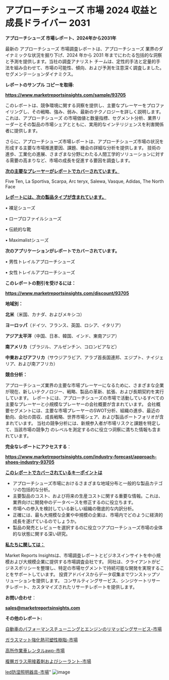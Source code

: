 # アプローチシューズ 市場 2024 収益と成長ドライバー 2031

<strong>アプローチシューズ 市場レポート、2024年から2031年</strong>

最新の アプローチシューズ 市場調査レポートは、アプローチシューズ 業界のダイナミックな状況を掘り下げ、2024 年から 2031 年までにわたる包括的な洞察と予測を提供します。当社の調査アナリスト チームは、定性的手法と定量的手法を組み合わせて、市場の可能性、傾向、および予測を注意深く調査しました。 セグメンテーションダイナミクス。



<strong>レポートのサンプル コピーを取得:</strong> <a href=https://www.marketreportsinsights.com/sample/93705>

<strong><u>https://www.marketreportsinsights.com/sample/93705</u></strong></a>

このレポートは、競争環境に関する洞察を提供し、主要なプレーヤーをプロファイリングし、その戦略、強み、弱み、最新のテクノロジーを詳しく説明します。 これは、アプローチシューズ の市場価値と数量指標、セグメント分析、業界リーダーとその製品の市場シェアとともに、実用的なインテリジェンスを利害関係者に提供します。

さらに、アプローチシューズ市場レポートは、アプローチシューズ市場の状況を形成する主要な市場推進要因、課題、機会の詳細な分析を提供します。 技術の進歩、工業化の進展、さまざまな分野にわたる人間工学的ソリューションに対する需要の高まりなど、市場の成長を促進する要因を調査します。



<strong><u>次の主要なプレーヤーがレポートでカバーされています。</u></strong>

Five Ten, La Sportiva, Scarpa, Arc teryx, Salewa, Vasque, Adidas, The North Face



<strong><u><b>レポートには、次の製品タイプが含まれています。</b></u></strong>

• 裸足シューズ

• ロープロファイルシューズ

• 伝統的な靴

• Maximalistシューズ



<strong><b>次のアプリケーションがレポートでカバーされています。</b></strong>

• 男性トレイルアプローチシューズ

• 女性トレイルアプローチシューズ



<strong><b>このレポートの割引を受けるには：</b></strong><a href=https://www.marketreportsinsights.com/discount/93705>

<strong><u>https://www.marketreportsinsights.com/discount/93705</u></strong></a>



<strong>地域別：</strong>



<strong>北米</strong>（米国、カナダ、およびメキシコ）



<strong>ヨーロッパ</strong>（ドイツ、フランス、英国、ロシア、イタリア）



<strong>アジア太平洋</strong>（中国、日本、韓国、インド、東南アジア）



<strong>南アメリカ</strong>（ブラジル、アルゼンチン、コロンビアなど）



<strong>中東およびアフリカ</strong>（サウジアラビア、アラブ首長国連邦、エジプト、ナイジェリア、および南アフリカ）



<strong>競合分析：</strong>

アプローチシューズ業界の主要な市場プレーヤーになるために、さまざまな企業が現在、新しいテクノロジー、戦略、製品の革新、拡張、および長期契約を実行しています。 レポートには、アプローチシューズの市場で活動しているすべての主要なプレーヤーと小規模なプレーヤーの会社概要が含まれています。 会社概要セグメントには、主要な市場プレーヤーのSWOT分析、組織の進歩、最近の動向、会社の買収、成長戦略、世界市場シェア、および製品ポートフォリオが含まれています。 当社の競争分析には、新規参入者が市場リスクと課題を特定して、当該市場の競争力 のレベルを測定するのに役立つ洞察に満ちた情報も含まれています。



<strong>完全なレポートにアクセスする</strong>：

<a href=https://www.marketreportsinsights.com/industry-forecast/approach-shoes-industry-93705>

<strong><u>https://www.marketreportsinsights.com/industry-forecast/approach-shoes-industry-93705</u></strong></a>



<strong><u><b>このレポートでカバーされているキーポイントは</b></u></strong>
<ul>
  <li>アプローチシューズ市場におけるさまざまな地域分布と一般的な製品カテゴリの包括的な分析。</li>
  <li>主要製品のコスト、および将来の生産コストに関する重要な情報。これは、業界向けに開発中のデータベースを修正するのに役立ちます。</li>
  <li>市場への参入を検討している新しい組織の徹底的な内訳分析。</li>
  <li>正確には、最も大規模な企業や中規模の企業は、市場内でどのように経済的成長を遂げているのでしょうか。</li>
  <li>製品の発売とレビューを選択するのに役立つアプローチシューズ市場の全体的な状態に関する深い研究。</li>
</ul>


<strong><u><b>私たちに関しては：</b></u></strong>

Market Reports Insightsは、市場調査レポートとビジネスインサイトを中小規模および大規模企業に提供する市場調査会社です。 同社は、クライアントがビジネスポリシーを整理し、特定の市場セグメントで持続可能な開発を実現することをサポートしています。 投資アドバイスからデータ収集までワンストップソリューションを提供します。 コンサルティングサービス、シンジケートリサーチレポート、カスタマイズされたリサーチレポートを提供します。



<strong><b>お問い合わせ</b></strong>：

<a href=mailto:sales@marketreportsinsights.com>

<strong><u>sales@marketreportsinsights.com</u></strong></a>



<strong>その他のレポート:</strong>

<a href=https://www.linkedin.com/pulse/自動車のパフォーマンスチューニングとエンジンのリマッピングサービス-市場-bacuf/>自動車のパフォーマンスチューニングとエンジンのリマッピングサービス-市場</a>

<a href=https://www.linkedin.com/pulse/ガラスマット強化熱可塑性樹脂-市場-2023-推進要因と成長機会-2030-trend-titans-360-analysis-mprrf/>ガラスマット強化熱可塑性樹脂-市場</a>

<a href=https://www.linkedin.com/pulse/高所作業車レンタルawp-市場-2023-swot-分析と成長率-2030-yob9f/>高所作業車レンタルawp-市場</a>

<a href=https://www.linkedin.com/pulse/複層ガラス用接着剤およびシーラント-市場-2023-年のダイナミクスとビジネストレンド-azeif/>複層ガラス用接着剤およびシーラント-市場</a>

<a href=https://www.linkedin.com/pulse/led防湿照明器具-市場-2023-新興市場-将来の動向と市場需要-2030-wafif/>led防湿照明器具-市場</a>"
![image](https://github.com/gayatriri2/Market-Trends/assets/166717496/b0c59089-649a-4698-9cd8-20b4fc1b3903)
